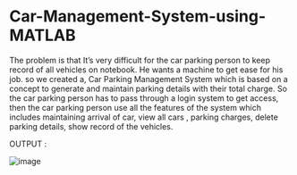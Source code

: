 # Car-Management-System-using-MATLAB
The problem is that It’s very difficult for the car parking person to keep   record of all vehicles on notebook. He wants a machine to get ease for his job. so we created a, Car Parking Management System which is based on a concept to generate and maintain parking details with their total charge. So the car parking person has to pass through a login system to get access, then the car parking person use all the features of the system which includes maintaining arrival of car, view all cars , parking charges, delete parking details, show record of the vehicles. 
 
 
 
 OUTPUT : 
 
 ![image](https://github.com/Code-beauty/Car-Management-System-using-MATLAB/assets/123499093/9a426b36-03ad-4e15-8a04-4cca8e16fefe)

